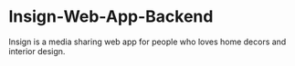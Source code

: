 # Insign-Web-App-Backend
Insign is a media sharing web app for people who loves home decors and interior design.
